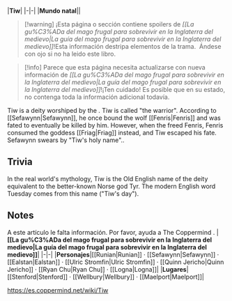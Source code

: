 |**Tiw**|
|-|-|
|**Mundo natal**||

> [!warning] ¡Esta página o sección contiene spoilers de *[[La gu%C3%ADa del mago frugal para sobrevivir en la Inglaterra del medievo\|La guía del mago frugal para sobrevivir en la Inglaterra del medievo]]*!Esta información destripa elementos de la trama.  Ándese con ojo si no ha leido este libro.

> [!info] Parece que esta página necesita actualizarse con nueva información de *[[La gu%C3%ADa del mago frugal para sobrevivir en la Inglaterra del medievo\|La guía del mago frugal para sobrevivir en la Inglaterra del medievo]]*!¡Ten cuidado! Es posible que en su estado, no contenga toda la información adicional todavía.

Tiw is a deity worshiped by the .
Tiw is called "the warrior".
According to [[Sefawynn\|Sefawynn]], he once bound the wolf [[Fenris\|Fenris]] and was fated to eventually be killed by him. However, when the  freed Fenris, Fenris consumed the goddess [[Friag\|Friag]] instead, and Tiw escaped his fate.
Sefawynn swears by "Tiw's holy name"..

## Trivia
In the real world's mythology, Tiw is the Old English name of the deity equivalent to the better-known Norse god Tyr. The modern English word Tuesday comes from this name ("Tiw's day").
## Notes

A este artículo le falta información. Por favor, ayuda a The Coppermind .
|**[[La gu%C3%ADa del mago frugal para sobrevivir en la Inglaterra del medievo\|La guía del mago frugal para sobrevivir en la Inglaterra del medievo]]**|
|-|-|
|**Personajes**|[[Runian\|Runian]] · [[Sefawynn\|Sefawynn]] · [[Ealstan\|Ealstan]] · [[Ulric Stromfin\|Ulric Stromfin]] · [[Quinn Jericho\|Quinn Jericho]] · [[Ryan Chu\|Ryan Chu]] · [[Logna\|Logna]]|
|**Lugares**|[[Stenford\|Stenford]] · [[Wellbury\|Wellbury]] · [[Maelport\|Maelport]]|



https://es.coppermind.net/wiki/Tiw